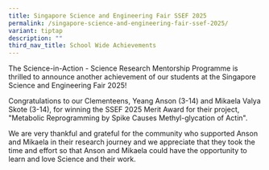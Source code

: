```yaml
---
title: Singapore Science and Engineering Fair SSEF 2025
permalink: /singapore-science-and-engineering-fair-ssef-2025/
variant: tiptap
description: ""
third_nav_title: School Wide Achievements
---
```

<p>The Science-in-Action - Science Research Mentorship Programme is thrilled
to announce another achievement of our students at the Singapore Science
and Engineering Fair 2025!</p>
<p>Congratulations to our Clementeens, Yeang Anson (3-14) and Mikaela Valya
Skote (3-14), for winning the SSEF 2025 Merit Award for their project,
"Metabolic Reprogramming by Spike Causes Methyl-glycation of Actin".</p>
<p>We are very thankful and grateful for the community who supported Anson
and Mikaela in their research journey and we appreciate that they took
the time and effort so that Anson and Mikaela could have the opportunity
to learn and love Science and their work.</p>
